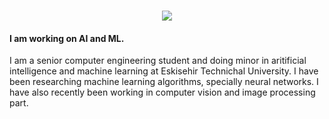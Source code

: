 <h1 align="center">
    <img src="https://readme-typing-svg.herokuapp.com/?font=Righteous&size=35&center=true&vCenter=true&width=500&height=70&duration=4000&lines=+Göksu+Turaç;"/>
</h1>


#### I am working on AI and ML.
I am a senior computer engineering student and doing minor in aritificial intelligence and machine learning at Eskisehir Technichal University. I have been researching machine learning algorithms, specially neural networks. 
I have also recently been working in computer vision and image processing part. 
